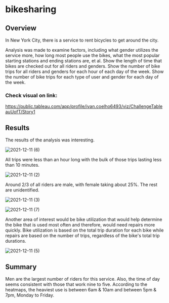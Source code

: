 # bikesharing

## Overview

In New York City, there is a service to rent bicycles to get around the city. 

Analysis was made to examine factors, including what gender utilizes the service more, how long most people use the bikes, what the most popular starting stations and ending stations are, et al. 
Show the length of time that bikes are checked out for all riders and genders.
Show the number of bike trips for all riders and genders for each hour of each day of the week.
Show the number of bike trips for each type of user and gender for each day of the week.

### Check visual on link:

https://public.tableau.com/app/profile/ivan.coelho6493/viz/ChallengeTableauUofT/Story1


## Results
The results of the analysis was interesting.

![2021-12-11 (6)](https://user-images.githubusercontent.com/87731897/145690040-86f70407-0bb7-472e-aa20-8ad79aca33fd.png)

All trips were less than an hour long with the bulk of those trips lasting less than 10 minutes. 

![2021-12-11 (2)](https://user-images.githubusercontent.com/87731897/145690046-5ee91e8f-1632-43f9-b8f9-e189ba27fa84.png)

Around 2/3 of all riders are male, with female taking about 25%. The rest are unidentified.

![2021-12-11 (3)](https://user-images.githubusercontent.com/87731897/145690052-bcdcd075-f1ff-4b70-8136-d7ef24fa6854.png)

![2021-12-11 (7)](https://user-images.githubusercontent.com/87731897/145690059-bcc4d024-2572-455c-ab64-38e2feba2608.png)

Another area of interest would be bike utilization that would help determine the bike that is used most often and therefore, would need repairs more quickly. Bike utilization is based on the total trip duration for each bike while repairs are based on the number of trips, regardless of the bike's total trip durations.

![2021-12-11 (5)](https://user-images.githubusercontent.com/87731897/145690064-c20a0cf6-2f27-48ec-8b83-922e6c43dcd6.png)



## Summary
Men are the largest number of riders for this service. Also, the time of day seems consistent with those that work nine to five. According to the heatmaps, the heaviest use is between 6am & 10am and between 5pm & 7pm, Monday to Friday.
